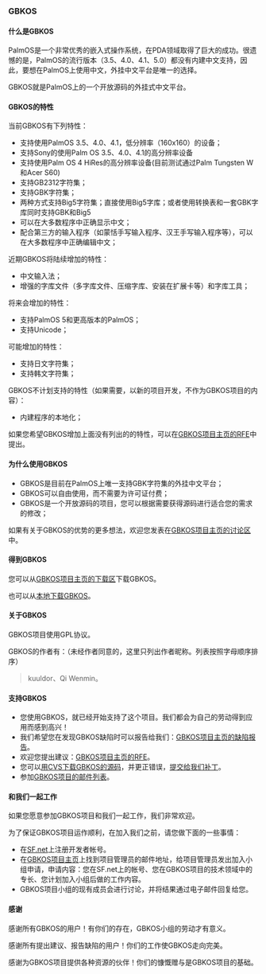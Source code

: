 ### GBKOS

#### 什么是GBKOS

PalmOS是一个非常优秀的嵌入式操作系统，在PDA领域取得了巨大的成功。很遗憾的是，PalmOS的流行版本（3.5、4.0、4.1、5.0）都没有内建中文支持，因此，要想在PalmOS上使用中文，外挂中文平台是唯一的选择。

GBKOS就是PalmOS上的一个开放源码的外挂式中文平台。

#### GBKOS的特性

当前GBKOS有下列特性：

-   支持使用PalmOS 3.5、4.0、4.1，低分辨率（160x160）的设备；
-   支持Sony的使用Palm OS 3.5、4.0、4.1的高分辨率设备
-   支持使用Palm OS 4 HiRes的高分辨率设备(目前测试通过Palm Tungsten W和Acer S60)
-   支持GB2312字符集；
-   支持GBK字符集；
-   两种方式支持Big5字符集；直接使用Big5字库；或者使用转换表和一套GBK字库同时支持GBK和Big5
-   可以在大多数程序中正确显示中文；
-   配合第三方的输入程序（如蒙恬手写输入程序、汉王手写输入程序等），可以在大多数程序中正确编辑中文；

近期GBKOS将陆续增加的特性：

-   中文输入法；
-   增强的字库文件（多字库文件、压缩字库、安装在扩展卡等）和字库工具；

将来会增加的特性：

-   支持PalmOS 5和更高版本的PalmOS；
-   支持Unicode；

可能增加的特性：

-   支持日文字符集；
-   支持韩文字符集；

GBKOS不计划支持的特性（如果需要，以新的项目开发，不作为GBKOS项目的内容）：

-   内建程序的本地化；

如果您希望GBKOS增加上面没有列出的的特性，可以在[GBKOS项目主页的RFE](http://sourceforge.net/tracker/?group_id=81220&atid=562320)中提出。

#### 为什么使用GBKOS

-   GBKOS是目前在PalmOS上唯一支持GBK字符集的外挂中文平台；
-   GBKOS可以自由使用，而不需要为许可证付费；
-   GBKOS是一个开放源码的项目，您可以根据需要获得源码进行适合您的需求的修改；

如果有关于GBKOS的优势的更多想法，欢迎您发表在[GBKOS项目主页的讨论区](http://sourceforge.net/forum/?group_id=81220)中。

#### 得到GBKOS

您可以从[GBKOS项目主页的下载区](http://sourceforge.net/project/showfiles.php?group_id=81220)下载GBKOS。

也可以从[本地下载GBKOS](http://211.154.167.31/gbkos/download/GBKOS-0.42.zip)。

#### 关于GBKOS

GBKOS项目使用GPL协议。

GBKOS的作者有：（未经作者同意的，这里只列出作者昵称。列表按照字母顺序排序）

> kuuldor、Qi Wenmin。

#### 支持GBKOS

-   您使用GBKOS，就已经开始支持了这个项目。我们都会为自己的劳动得到应用而感到高兴！
-   我们希望您在发现GBKOS缺陷时可以报告给我们：[GBKOS项目主页的缺陷报告](http://sourceforge.net/tracker/?group_id=81220&atid=562317)。
-   欢迎您提出建议：[GBKOS项目主页的RFE](http://sourceforge.net/tracker/?group_id=81220&atid=562320)。
-   您可以[用CVS下载GBKOS的源码](http://sourceforge.net/cvs/?group_id=81220)，并更正错误，[提交给我们补丁](http://sourceforge.net/tracker/?group_id=81220&atid=562319)。
-   参加[GBKOS项目的邮件列表](http://sourceforge.net/mail/?group_id=81220)。

#### 和我们一起工作

如果您愿意参加GBKOS项目和我们一起工作，我们非常欢迎。

为了保证GBKOS项目运作顺利，在加入我们之前，请您做下面的一些事情：

-   在[SF.net](http://sourceforge.net/)上注册开发者帐号。
-   在[GBKOS项目主页](http://sourceforge.net/projects/gbkos)上找到项目管理员的邮件地址，给项目管理员发出加入小组申请，申请内容：您在SF.net上的帐号、您在GBKOS项目的技术领域中的专长、您计划加入小组后做的工作内容。
-   GBKOS项目小组的现有成员会进行讨论，并将结果通过电子邮件回复给您。

#### 感谢

感谢所有GBKOS的用户！有你们的存在，GBKOS小组的劳动才有意义。

感谢所有提出建议、报告缺陷的用户！你们的工作使GBKOS走向完美。

感谢为GBKOS项目提供各种资源的伙伴！你们的慷慨赠与是GBKOS项目的基础。

